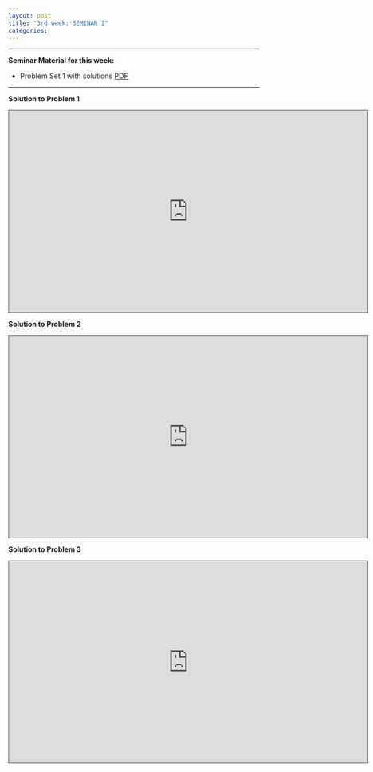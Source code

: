 ```yaml
---
layout: post
title: "3rd week: SEMINAR I"
categories: 
---
```




---
**Seminar Material for this week:** 


- Problem Set 1 with solutions [PDF](https://drive.google.com/uc?export=download&id=1E29oqnhArIosxUm6f-OATshnZ6qKKCOL)
 


---



**Solution to Problem 1**

<iframe src="https://york.cloud.panopto.eu/Panopto/Pages/Embed.aspx?id=835acbfa-2cd8-48eb-8159-adc900e418f9&autoplay=false&offerviewer=true&showtitle=true&showbrand=false&captions=false&interactivity=all" height="405" width="720" style="border: 1px solid #464646;" allowfullscreen allow="autoplay"></iframe>


**Solution to Problem 2**

<iframe src="https://york.cloud.panopto.eu/Panopto/Pages/Embed.aspx?id=fa62959f-8dd2-45f6-a081-adc900e85c08&autoplay=false&offerviewer=true&showtitle=true&showbrand=false&captions=false&interactivity=all" height="405" width="720" style="border: 1px solid #464646;" allowfullscreen allow="autoplay"></iframe>



**Solution to Problem 3**

<iframe src="https://york.cloud.panopto.eu/Panopto/Pages/Embed.aspx?id=99963109-b9ef-4388-8948-adc900eef7ad&autoplay=false&offerviewer=true&showtitle=true&showbrand=false&captions=false&interactivity=all" height="405" width="720" style="border: 1px solid #464646;" allowfullscreen allow="autoplay"></iframe>